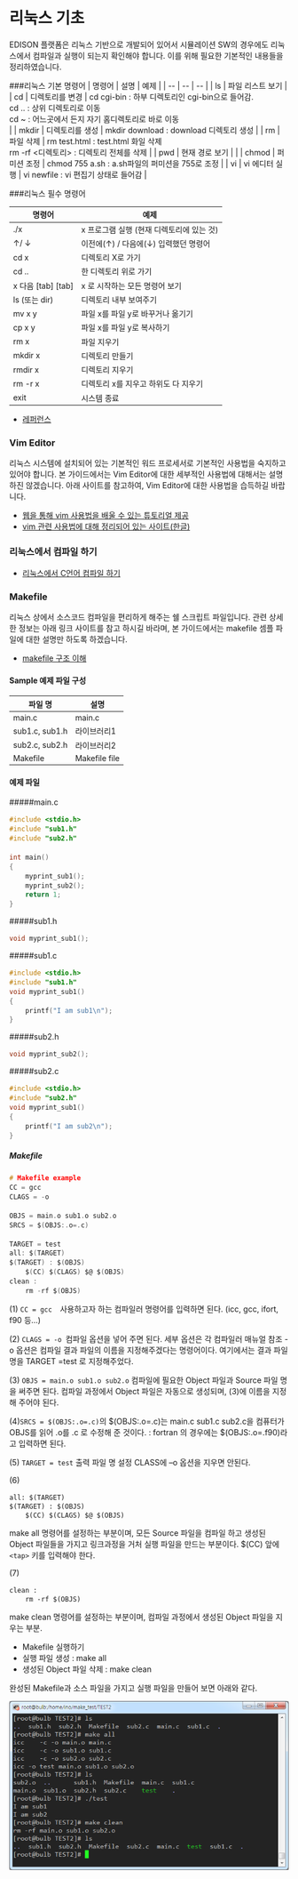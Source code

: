 # 리눅스 기초
EDISON 플랫폼은 리눅스 기반으로 개발되어 있어서 시뮬레이션 SW의 경우에도 리눅스에서 컴파일과 실행이 되는지 확인해야 합니다. 이를 위해 필요한 기본적인 내용들을 정리하였습니다. 

###리눅스 기본 명령어
| 명령어 | 설명 | 예제 |
| -- | -- | -- |
| ls | 파일 리스트 보기  |
| cd | 디렉토리를 변경 | cd cgi-bin : 하부 디렉토리인 cgi-bin으로 들어감.<br>cd  ..      : 상위 디렉토리로 이동<br>cd ~ : 어느곳에서 든지 자기 홈디렉토리로 바로 이동<br> |
| mkdir | 디렉토리를 생성 | mkdir download  : download 디렉토리 생성 |
| rm | 파일 삭제 | rm test.html : test.html 화일 삭제<br>rm -rf <디렉토리> : 디렉토리 전체를 삭제 |
| pwd | 현재 경로 보기 |  |
| chmod | 퍼미션 조정 | chmod 755 a.sh : a.sh파일의 퍼미션을 755로 조정 |
| vi | vi 에디터 실행 | vi newfile :  vi 편집기 상태로 들어감 |

###리눅스 필수 명령어

| 명령어 | 예제 |
| -- | -- |
| ./x | x 프로그램 실행 (현재 디렉토리에 있는 것) |
| ↑/ ↓ | 이전에(↑) / 다음에(↓) 입력했던 명령어 |
| cd x  | 디렉토리 X로 가기 |
| cd .. | 한 디렉토리 위로 가기 |
| x 다음 [tab] [tab] | x 로 시작하는 모든 명령어 보기 |
| ls (또는 dir) | 디렉토리 내부 보여주기 |
| mv x y | 파일 x를 파일 y로 바꾸거나 옮기기 |
| cp x y | 파일 x를 파일 y로 복사하기 |
| rm x | 파일 지우기 |
| mkdir x | 디렉토리 만들기 |
| rmdir x | 디렉토리 지우기 |
| rm -r x | 디렉토리 x를 지우고 하위도 다 지우기 |
| exit | 시스템 종료 |

- [레퍼런스](http://www.mireene.com/webimg/linux_tip1.htm) 

### Vim Editor
 리눅스 시스템에 설치되어 있는 기본적인 워드 프로세서로 기본적인 사용법을 숙지하고 있어야 합니다. 본 가이드에서는 Vim Editor에 대한 세부적인 사용법에 대해서는 설명하진 않겠습니다. 아래 사이트를 참고하여, Vim Editor에 대한 사용법을 습득하길 바랍니다.
 
- [웹을 통해 vim 사용법을 배울 수 있는 튜토리얼 제공]( http://www.openvim.com/ )
- [vim 관련 사용법에 대해 정리되어 있는 사이트(한글)](http://opentutorials.org/module/522)

### 리눅스에서 컴파일 하기

- [리눅스에서 C언어 컴파일 하기](http://ibabo.tistory.com/87 ) 

### Makefile

 리눅스 상에서 소스코드 컴파일을 편리하게 해주는 쉘 스크립트 파일입니다. 관련 상세한 정보는 아래 링크 사이트를 참고 하시길 바라며, 본 가이드에서는 makefile 셈플 파일에 대한 설명만 하도록 하겠습니다.
 
 - [makefile 구조 이해](http://developinghappiness.com/?p=26) 


#### Sample 예제 파일 구성
| 파일 명 | 설명 |
| -- | -- |
| main.c | main.c |
|  sub1.c, 	sub1.h | 라이브러리1 |
|  sub2.c, 	sub2.h | 라이브러리2 |
|  Makefile | Makefile file |

#### 예제 파일
#####main.c
```c
#include <stdio.h>
#include "sub1.h"
#include "sub2.h"

int main()
{
    myprint_sub1();
	myprint_sub2();
	return 1;
}
```
#####sub1.h
```c
void myprint_sub1();
```
#####sub1.c
```c
#include <stdio.h>
#include "sub1.h"
void myprint_sub1()
{
	printf("I am sub1\n");
}
```
#####sub2.h
```c
void myprint_sub2();
```
#####sub2.c
```c
#include <stdio.h>
#include "sub2.h"
void myprint_sub1()
{
	printf("I am sub2\n");
}
```

##### Makefile
```c
# Makefile example
CC = gcc               
CLAGS = -o

OBJS = main.o sub1.o sub2.o
SRCS = $(OBJS:.o=.c)

TARGET = test
all: $(TARGET)
$(TARGET) : $(OBJS)
	$(CC) $(CLAGS) $@ $(OBJS)
clean : 
	rm -rf $(OBJS) 
```

(1) ```CC = gcc  ```사용하고자 하는 컴파일러 명령어를 입력하면 된다. (icc, gcc, ifort, f90 등...)

(2) ```CLAGS = -o ```컴파일 옵션을 넣어 주면 된다. 세부 옵션은 각 컴파일러 매뉴얼 참조 
  -o 옵션은 컴파일 결과 파일의 이름을 지정해주겠다는 명령어이다. 여기에서는 결과 파일명을 TARGET =test 로 지정해주었다.
  
(3) ```OBJS = main.o sub1.o sub2.o``` 컴파일에 필요한 Object 파일과 Source 파일 명을 써주면 된다. 컴파일 과정에서 Object 파일은 자동으로 생성되며, (3)에 이름을 지정해 주어야 된다. 

(4)```SRCS = $(OBJS:.o=.c)```의 $(OBJS:.o=.c)는 main.c sub1.c sub2.c을 컴퓨터가 OBJS를 읽어 .o를 .c 로 수정해 준 것이다.
  : fortran 의 경우에는 $(OBJS:.o=.f90)라고 입력하면 된다.
  
(5) ```TARGET = test``` 출력 파일 명 설정 CLASS에 –o 옵션을 지우면 안된다.

(6) 

```
all: $(TARGET)
$(TARGET) : $(OBJS)
	$(CC) $(CLAGS) $@ $(OBJS)
```

make all 명령어를 설정하는 부분이며, 모든 Source 파일을 컴파일 하고 생성된Object 파일들을 가지고 링크과정을 거처 실행 파일을 만드는 부분이다. $(CC) 앞에 ```<tap>``` 키를 입력해야 한다.

(7)

```
clean : 
	rm -rf $(OBJS)
```

make clean 명령어를 설정하는 부분이며, 컴파일 과정에서 생성된 Object 파일을 지우는 부분.

- Makefile 실행하기
 - 실행 파일 생성 : make all
 - 생성된 Object 파일 삭제 : make clean

완성된 Makefile과 소스 파일을 가지고 실행 파일을 만들어 보면 아래와 같다.

![](./asset/image/01/image1.png)
